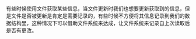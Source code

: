 有些时候使用文件获取某些信息，当文件更新时我们也想要更新获取到的信息，但是文件是否被更新是肯定是需要记录的，有些时候不方便将其信息记录到我们的数据结构里，这种情况下可以借助文件系统来达成，让文件系统来记录自上次读取后是否有更改。